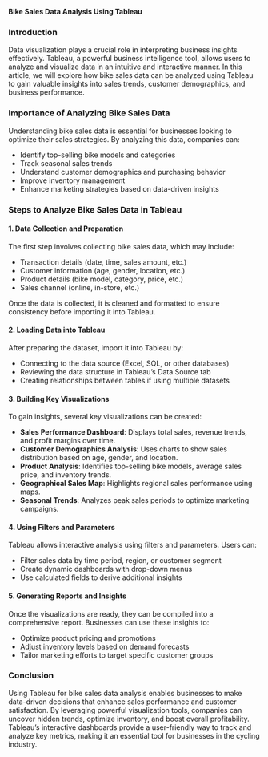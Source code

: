 **Bike Sales Data Analysis Using Tableau**

### Introduction
Data visualization plays a crucial role in interpreting business insights effectively. Tableau, a powerful business intelligence tool, allows users to analyze and visualize data in an intuitive and interactive manner. In this article, we will explore how bike sales data can be analyzed using Tableau to gain valuable insights into sales trends, customer demographics, and business performance.

### Importance of Analyzing Bike Sales Data
Understanding bike sales data is essential for businesses looking to optimize their sales strategies. By analyzing this data, companies can:
- Identify top-selling bike models and categories
- Track seasonal sales trends
- Understand customer demographics and purchasing behavior
- Improve inventory management
- Enhance marketing strategies based on data-driven insights

### Steps to Analyze Bike Sales Data in Tableau

#### 1. **Data Collection and Preparation**
The first step involves collecting bike sales data, which may include:
- Transaction details (date, time, sales amount, etc.)
- Customer information (age, gender, location, etc.)
- Product details (bike model, category, price, etc.)
- Sales channel (online, in-store, etc.)

Once the data is collected, it is cleaned and formatted to ensure consistency before importing it into Tableau.

#### 2. **Loading Data into Tableau**
After preparing the dataset, import it into Tableau by:
- Connecting to the data source (Excel, SQL, or other databases)
- Reviewing the data structure in Tableau’s Data Source tab
- Creating relationships between tables if using multiple datasets

#### 3. **Building Key Visualizations**
To gain insights, several key visualizations can be created:

- **Sales Performance Dashboard**: Displays total sales, revenue trends, and profit margins over time.
- **Customer Demographics Analysis**: Uses charts to show sales distribution based on age, gender, and location.
- **Product Analysis**: Identifies top-selling bike models, average sales price, and inventory trends.
- **Geographical Sales Map**: Highlights regional sales performance using maps.
- **Seasonal Trends**: Analyzes peak sales periods to optimize marketing campaigns.

#### 4. **Using Filters and Parameters**
Tableau allows interactive analysis using filters and parameters. Users can:
- Filter sales data by time period, region, or customer segment
- Create dynamic dashboards with drop-down menus
- Use calculated fields to derive additional insights

#### 5. **Generating Reports and Insights**
Once the visualizations are ready, they can be compiled into a comprehensive report. Businesses can use these insights to:
- Optimize product pricing and promotions
- Adjust inventory levels based on demand forecasts
- Tailor marketing efforts to target specific customer groups

### Conclusion
Using Tableau for bike sales data analysis enables businesses to make data-driven decisions that enhance sales performance and customer satisfaction. By leveraging powerful visualization tools, companies can uncover hidden trends, optimize inventory, and boost overall profitability. Tableau’s interactive dashboards provide a user-friendly way to track and analyze key metrics, making it an essential tool for businesses in the cycling industry.

